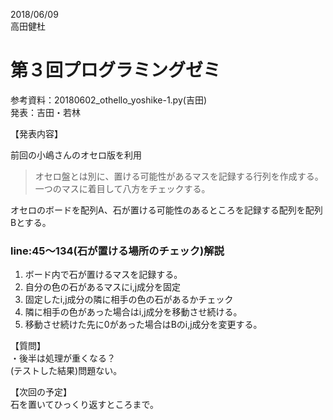 2018/06/09  
高田健杜  
  
# 第３回プログラミングゼミ
参考資料：20180602_othello_yoshike-1.py(吉田)  
発表：吉田・若林  
  
【発表内容】  
  
前回の小嶋さんのオセロ版を利用  
>オセロ盤とは別に、置ける可能性があるマスを記録する行列を作成する。  
>一つのマスに着目して八方をチェックする。  
  
オセロのボードを配列A、石が置ける可能性のあるところを記録する配列を配列Bとする。  
  
### line:45～134(石が置ける場所のチェック)解説  
1. ボード内で石が置けるマスを記録する。  
2. 自分の色の石があるマスにi,j成分を固定  
3. 固定したi,j成分の隣に相手の色の石があるかチェック  
4. 隣に相手の色があった場合はi,j成分を移動させ続ける。  
5. 移動させ続けた先に0があった場合はBのi,j成分を変更する。  
  
【質問】  
・後半は処理が重くなる？  
	(テストした結果)問題ない。  
  
【次回の予定】  
石を置いてひっくり返すところまで。
